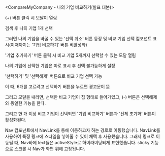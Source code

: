 <CompareMyCompany - 나의 기업 비교하기(발표 대본)>

(+) 버튼 클릭 시 모달이 열림

검색 후 나의 기업 1개 선택

그러면 나의 기업을 바꿀 수 있는 '선택 취소' 버튼 등장 및 비교 기업 선택 컴포넌트 표시(이때까지는 '기업 비교하기' 버튼 비활성화)

'기업 추가하기' 버튼 클릭 시 비교 기업 5개까지 선택할 수 있는 모달 열림

나의 기업에 선택한 기업은 따로 표시 후 선택 불가능하게 설정

'선택하기' 및 '선택해제' 버튼으로 비교 기업 선택 가능

이 때, 6개를 고르려고 선택하기 버튼을 누르면 경고문이 뜸

그리고 모달을 내리면, 선택한 비교 기업이 칩 형태로 들어가있고, (-) 버튼은 선택해제와 동일한 기능을 한다.

그리고 한 개 이상 비교 기업이 선택되면 '기업 비교하기' 버튼과 '전체 초기화' 버튼이 활성화된다.

<Nav 컴포넌트>
Nav 컴포넌트에서 NavLink를 통해 이동하고자 하는 경로로 이동했습니다. 
NavLink를 사용하여 특정 링크에 스타일을 넣어줄 수 있어 채택 후 사용했습니다. 
그래서 링크로 이동될 때, Nav바에 text들은 activeStyle로 하이라이팅되게 표현했습니다. 
sticky 기능으로 스크롤 시 Nav가 화면 위에 고정됩니다.
